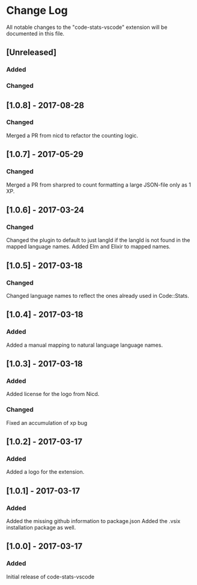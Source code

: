 # Change Log
All notable changes to the "code-stats-vscode" extension will be documented in this file.

## [Unreleased]
### Added

### Changed

## [1.0.8] - 2017-08-28
### Changed

Merged a PR from nicd to refactor the counting logic.


## [1.0.7] - 2017-05-29
### Changed

Merged a PR from sharpred to count formatting a large JSON-file only as 1 XP.

## [1.0.6] - 2017-03-24
### Changed
Changed the plugin to default to just langId if the langId is not found in the mapped language names.
Added Elm and Elixir to mapped names.

## [1.0.5] - 2017-03-18
### Changed
Changed language names to reflect the ones already used in Code::Stats.

## [1.0.4] - 2017-03-18
### Added
Added a manual mapping to natural language language names.

## [1.0.3] - 2017-03-18
### Added
Added license for the logo from Nicd.

### Changed
Fixed an accumulation of xp bug

## [1.0.2] - 2017-03-17
### Added
Added a logo for the extension.

## [1.0.1] - 2017-03-17
### Added
Added the missing github information to package.json
Added the .vsix installation package as well.

## [1.0.0] - 2017-03-17
### Added
Initial release of code-stats-vscode
